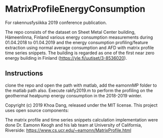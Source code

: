 # MatrixProfileEnergyConsumption

For rakennusfysiikka 2019 conference publication. 

The repo consists of the dataset on Sheet Metal Center building, Hämeenlinna, Finland various energy consumption measurements during 01.04.2018 to 01.04.2019 and the energy consumption profiling/feature extraction using normal average consumption and AFD with matrix profile time series snippets. The building is regarded as one of the first near zero energy building in Finland (https://yle.fi/uutiset/3-8536020). 

## Instructions
clone the repo and open the path with matlab, add the eamonnMP folder to the matlab path also. Execute rakfy2019.m to perform the profiling on the geothermal heatpump energy consumption in the 2018-2019 winter. 

Copyright (c) 2019 Khoa Dang, released under the MIT license. 
This project uses open source components: 

The matrix profile and time series snippets calculation implementation were done Dr. Eamonn Keogh and his lab team at University of California, Riverside: https://www.cs.ucr.edu/~eamonn/MatrixProfile.html
